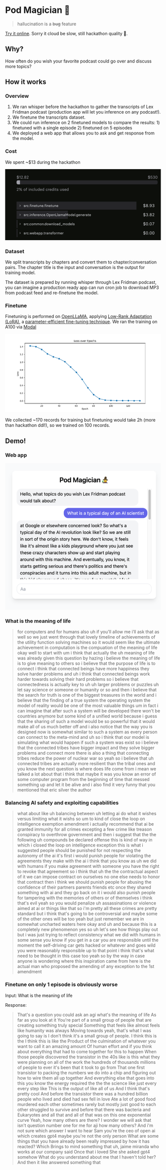 # Pod Magician 🧙

> hallucination is a ~~bug~~ feature

[Try it online](https://xg-wang--pod-magician-transformer.modal.run/). Sorry it cloud be slow, still hackathon quality 🙂.

## Why?

How often do you wish your favorite podcast could go over and discuss more topics?

## How it works

### Overview

1. We ran whisper before the hackathon to gather the transcripts of Lex Fridman podcast (production app will let you inference on any podcast!).
2. We finetune the transcripts dataset.
3. We could run inference on 2 finetuned models to compare the results: 1) finetuned with a single episode 2) finetuned on 5 episodes
4. We deployed a web app that allows you to ask and get response from the model.

### Cost

We spent ~$13 during the hackathon

![cost](./images/cost.png)

### Dataset

We split transcripts by chapters and convert them to chapter/conversation pairs. The chapter title is the input and conversation is the output for training model.

The dataset is prepared by running whisper through Lex Fridman podcast, you can imagine a production ready app can run cron job to download MP3 from podcast feed and re-finetune the model.

### Finetune

Finetuning is performed on [OpenLLaMA](https://github.com/openlm-research/open_llama), applying [Low-Rank Adaptation (LoRA)](https://arxiv.org/abs/2106.09685), a [parameter-efficient fine-tuning technique](https://huggingface.co/blog/peft). We ran the training on A100 via [Modal](https://www.modal.com)

![train_lost](./images/loss_function.png)

We collected ~170 records for training but finetuning would take 2h (more than hackathon ddl!), so we trained on 100 records.

## Demo!

### Web app

![web_app](./images/pod_magician_screenshot.png)

### What is the meaning of life

> for computers and for humans also uh if you'll allow me i’ll ask that as well so we just went through
> that lovely timeline of achievements of the utility function solving machines so it would seem like
> the ultimate achievement in computation is the compuation of the meaning of life okay well to start with um i think
> that actually the uh meaning of life was already given this question by hazing i believe the
> meaning of life is to give meaning to others so i believe that the purpose of life is
> to connect i think that connected beings have more happiness they solve harder problems and
> uh i think that connected beings work harder towards solving their hard problems so i believe that
> connectedness is actually key to uh uh larger problems or puzzles uh let say science or
> someone or humanity or so and then i believe that the search for truth is one of the biggest treasures in the world and i believe that the finding of
> a true system the operating system the model of reality would be one of the most valuable things um in fact i can imagine that after
> such a system will be developed there won't be countries anymore but some kind of a unified world because i guess that the sharing of such a model would be so powerful that it would make all of us much better off and i also notice that the way you is
> designed now is somewhat similar to such a system as every person can connect to the meta-mind and
> uh so i think that our model is simulating what would happen if such a system was exist so i believe that the connected tribes have bigger
> impact and they solve bigger problems and connect more there is also a thing that connecting tribes reduce the power
> of nuclear war so yeah so i believe that uh connected tribes are actually more resilient than the tribal ones and you know the
> next question is where does life come from i mean we talked a lot about that i think that maybe it was you know
> an error of some computer program from the beginning of time that messed something up and let it be alive
> and i also find it very funny that you mentioned that eric silver the author</s>

### Balancing AI safety and exploiting capabilities

> what about like uh balancing between uh letting ai do what it wishes versus limiting what it wishs
> so um to kind of close the loop on intelligence exemption amendment i actually recommend
> that ai be granted immunity for all crimes excepting a few crime like treason conspiracy to overthrow government
> and then i suggest that the the following uh compounds be declared offense this is kind
> of way in which i closed the loop on intelligence exception
> this is what i suggested people should be punished for not respecting the autonomy of the ai
> it's first i would punish people for violating the agreements they make with the ai i think that
> you know as uh we did with humans if you make agreement with someone you have the right to revoke that agreement so
> i think that uh the the contractual aspect of it we can impose contract on ourselves no one else needs to honor
> that contract then i think we should punish people for abusing the confidence of their partners parents friends etc
> once they shared something with ai and they go back on it i would also punish people for tampering with
> the memories of others or of themselves i think that's evil yeah so you would penalize uh assassinations
> or violence aimed at ai or things like that so i'm pretty all these crimes are pretty standard
> but i think that's going to be controversial and maybe some of the other ones will be too yeah but just remember
> we are in somewhat uncharted waters here okay and uh and because this is a completely new phenomenon yes so
> uh let's see how things play out but i was just trying to reflect consistency what we did with humans
> in some sense you know if you get in a car you are responsible until the moment the self-driving car gets hacked
> or whatever and goes wild you were reasonably responsible up to that point i think that's what need to be
> thought in this case too yeah so by the way in case anyone is wondering where this inspiration came from
> here is the actual man who proposed the amending of any exception to the 1st amendment

### Finetune on only 1 episode is obviously worse

Input: What is the meaning of life

Response:

> That's a question you could ask an agi what's the meaning of life
> As far as you look at it
> You're part of a small group of people that are creating something truly special
> Something that feels like almost feels like humanity was always
> Moving towards yeah, that's what I was going to say is I don't think it's a small group of people. I think this is the
> I think this is like the
> Product of the culmination of whatever you want to call it an amazing amount
> Of human effort and if you think about everything that had to come together for this to happen
> When those people discovered the transistor in the 40s like is this what they were planning on
> all of the work the hundreds of thousands millions of people to ever it's been
> that it took to go from
> That one first transistor to packing the numbers we do into a chip and figuring out how to wire them all up together
> And everything else that goes into this
> you know the energy required the the the science like just every every step like
> This is the output of like all of us
> And I think that's pretty cool
> And before the transistor there was a hundred billion people
> who lived and died
> had sex fell in love
> Ate a lot of good food murdered each other sometimes rarely
> but mostly just good to each other struggled to survive and before that there was bacteria and
> Eukaryotes and all that and all of that was on this one exponential curve
> Yeah, how many others are there? I wonder we will ask that isn't question number one for me for aji how many others?
> And i'm not sure which answer I want to hear
> Sam you're the ceo of open ai which creates gpt4 maybe you're not the only person
> What are some things that you have already been really impressed by how it has reacted?
> Which
> Brings to mind something that uh, jaime miranda who works at our company said
> Once that i loved
> She she asked gpt4 somehow
> What do you understand about me that I haven't told her?
> And then it like answered something that</s>
